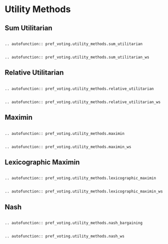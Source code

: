 Utility Methods
=======================================

## Sum Utilitarian

```{eval-rst}

.. autofunction:: pref_voting.utility_methods.sum_utilitarian

```

```{eval-rst}

.. autofunction:: pref_voting.utility_methods.sum_utilitarian_ws

```


## Relative Utilitarian

```{eval-rst}

.. autofunction:: pref_voting.utility_methods.relative_utilitarian

```

```{eval-rst}

.. autofunction:: pref_voting.utility_methods.relative_utilitarian_ws

```

## Maximin

```{eval-rst}

.. autofunction:: pref_voting.utility_methods.maximin

```

```{eval-rst}

.. autofunction:: pref_voting.utility_methods.maximin_ws

```

## Lexicographic Maximin

```{eval-rst}

.. autofunction:: pref_voting.utility_methods.lexicographic_maximin

```

```{eval-rst}

.. autofunction:: pref_voting.utility_methods.lexicographic_maximin_ws

```


## Nash

```{eval-rst}

.. autofunction:: pref_voting.utility_methods.nash_bargaining

```

```{eval-rst}

.. autofunction:: pref_voting.utility_methods.nash_ws

```

